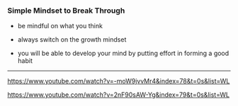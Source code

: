 ### Simple Mindset to Break Through


- be mindful on what you think

- always switch on the growth mindset

- you will be able to develop your mind by putting effort in forming a good habit


---


https://www.youtube.com/watch?v=-moW9jvvMr4&index=78&t=0s&list=WL

https://www.youtube.com/watch?v=2nF90sAW-Yg&index=79&t=0s&list=WL

